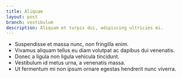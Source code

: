 ```yaml
---
title: Aliquam
layout: post
branch: vestibulum
description: Aliquam et turpis dui, adipiscing ultricies mi.
---
```


* Suspendisse et massa nunc, non fringilla enim.
* Vivamus aliquam tellus eu diam volutpat ac dapibus dui venenatis.
* Donec a ligula non ligula vehicula tincidunt.
* Vestibulum id metus urna, a venenatis massa.
* Ut fermentum mi non ipsum ornare egestas hendrerit nunc viverra.
